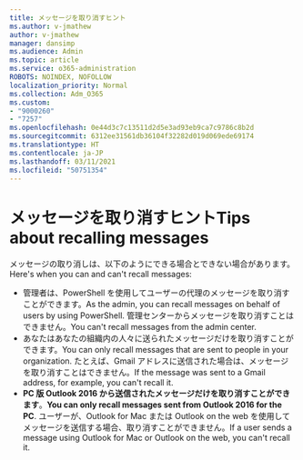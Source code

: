 ```yaml
---
title: メッセージを取り消すヒント
ms.author: v-jmathew
author: v-jmathew
manager: dansimp
ms.audience: Admin
ms.topic: article
ms.service: o365-administration
ROBOTS: NOINDEX, NOFOLLOW
localization_priority: Normal
ms.collection: Adm_O365
ms.custom:
- "9000260"
- "7257"
ms.openlocfilehash: 0e44d3c7c13511d2d5e3ad93eb9ca7c9786c8b2d
ms.sourcegitcommit: 6312ee31561db36104f32282d019d069ede69174
ms.translationtype: HT
ms.contentlocale: ja-JP
ms.lasthandoff: 03/11/2021
ms.locfileid: "50751354"
---
```

# <a name="tips-about-recalling-messages"></a><span data-ttu-id="dd3ac-102">メッセージを取り消すヒント</span><span class="sxs-lookup"><span data-stu-id="dd3ac-102">Tips about recalling messages</span></span>

<span data-ttu-id="dd3ac-103">メッセージの取り消しは、以下のようにできる場合とできない場合があります。</span><span class="sxs-lookup"><span data-stu-id="dd3ac-103">Here's when you can and can't recall messages:</span></span>

* <span data-ttu-id="dd3ac-104">管理者は、PowerShell を使用してユーザーの代理のメッセージを取り消すことができます。</span><span class="sxs-lookup"><span data-stu-id="dd3ac-104">As the admin, you can recall messages on behalf of users by using PowerShell.</span></span> <span data-ttu-id="dd3ac-105">管理センターからメッセージを取り消すことはできません。</span><span class="sxs-lookup"><span data-stu-id="dd3ac-105">You can't recall messages from the admin center.</span></span>
* <span data-ttu-id="dd3ac-106">あなたはあなたの組織内の人々に送られたメッセージだけを取り消すことができます。</span><span class="sxs-lookup"><span data-stu-id="dd3ac-106">You can only recall messages that are sent to people in your organization.</span></span> <span data-ttu-id="dd3ac-107">たとえば、Gmail アドレスに送信された場合は、メッセージを取り消すことはできません。</span><span class="sxs-lookup"><span data-stu-id="dd3ac-107">If the message was sent to a Gmail address, for example, you can't recall it.</span></span>
* <span data-ttu-id="dd3ac-108">**PC 版 Outlook 2016 から送信されたメッセージだけを取り消すことができます**。</span><span class="sxs-lookup"><span data-stu-id="dd3ac-108">**You can only recall messages sent from Outlook 2016 for the PC**.</span></span> <span data-ttu-id="dd3ac-109">ユーザーが、Outlook for Mac または Outlook on the web を使用してメッセージを送信する場合、取り消すことができません。</span><span class="sxs-lookup"><span data-stu-id="dd3ac-109">If a user sends a message using Outlook for Mac or Outlook on the web, you can't recall it.</span></span>

